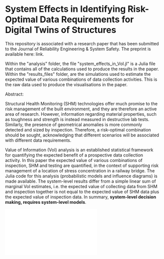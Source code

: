 # System Effects in Identifying Risk-Optimal Data Requirements for Digital Twins of Structures

This repository is associated with a research paper that has been submitted to the Journal of Reliability Engineering & System Safety.
The preprint is available here: link.

Within the "analysis" folder, the file "system_effects_in_VoI.jl" is a Julia file that contains all of the calculations used to produce the results in the paper.
Within the "results_files" folder, are the simulations used to estimate the expected value of various combinations of data collection activities. This is the raw data used to produce the visualisations in the paper.
 
Abstract:

Structural Health Monitoring (SHM) technologies offer much promise to the risk management of the built environment, and they are therefore an active area of research. However, information regarding material properties, such as toughness and strength is instead measured in destructive lab tests. Similarly, the presence of geometrical anomalies is more commonly detected and sized by inspection. Therefore, a risk-optimal combination should be sought, acknowledging that different scenarios will be associated with different data requirements.

Value of Information (VoI) analysis is an established statistical framework for quantifying the expected benefit of a prospective data collection activity. In this paper the expected value of various combinations of inspection, SHM and testing are quantified, in the context of supporting risk management of a location of stress concentration in a railway bridge. The Julia code for this analysis (probabilistic models and influence diagrams) is made available. The system-level results differ from a simple linear sum of marginal VoI estimates, i.e. the expected value of collecting data from SHM and inspection together is not equal to the expected value of SHM data plus the expected value of inspection data. In summary, **system-level decision making, requires system-level models**.

![Figure 10: Expected value of perfect inspection data](Figures/VoPInsp.pdf)
